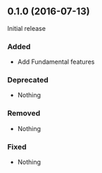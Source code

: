 ## 0.1.0 (2016-07-13)

Initial release

### Added

- Add Fundamental features

### Deprecated

- Nothing

### Removed

- Nothing

### Fixed

- Nothing
